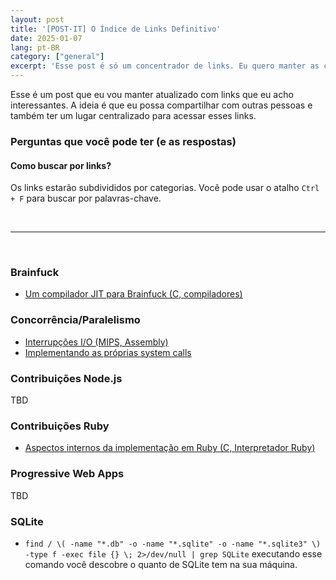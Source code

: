 ```yaml
---
layout: post
title: '[POST-IT] O Índice de Links Definitivo'
date: 2025-01-07
lang: pt-BR
category: ["general"]
excerpt: 'Esse post é só um concentrador de links. Eu quero manter as coisas mais centralizadas e achei que poderia ser útil pra mais alguém.'
---
```


Esse é um post que eu vou manter atualizado com links que eu acho interessantes. A ideia é que eu possa compartilhar com outras pessoas e também ter um lugar centralizado para acessar esses links.

### Perguntas que você pode ter (e as respostas)

#### Como buscar por links?

Os links estarão subdivididos por categorias. Você pode usar o atalho `Ctrl + F` para buscar por palavras-chave.

<br />

---

<br />

### Brainfuck

- [Um compilador JIT para Brainfuck (C, compiladores)](https://www.youtube.com/watch?v=mbFY3Rwv7XM)

### Concorrência/Paralelismo

- [Interrupções I/O (MIPS, Assembly)](https://www2.it.uu.se/edu/course/homepage/os/vt20/module-1/multiprogramming/)
- [Implementando as próprias system calls](https://www2.it.uu.se/education/course/homepage/os/vt18/module-1/higher-grade/)


### Contribuições Node.js

TBD

### Contribuições Ruby

- [Aspectos internos da implementação em Ruby (C, Interpretador Ruby)](https://github.com/ko1/rubyhackchallenge)

### Progressive Web Apps

TBD

### SQLite

- `find / \( -name "*.db" -o -name "*.sqlite" -o -name "*.sqlite3" \) -type f -exec file {} \; 2>/dev/null | grep SQLite` executando esse comando você descobre o quanto de SQLite tem na sua máquina.
